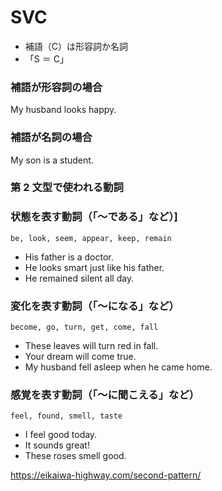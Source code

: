 # SVC

- 補語（C）は形容詞か名詞
- 「S ＝ C」

### 補語が形容詞の場合

My husband looks happy.

### 補語が名詞の場合

My son is a student.

### 第 2 文型で使われる動詞

### 状態を表す動詞（「～である」など）]

```text
be, look, seem, appear, keep, remain
```

- His father is a doctor.
- He looks smart just like his father.
- He remained silent all day.

### 変化を表す動詞（「～になる」など）

```text
become, go, turn, get, come, fall
```

- These leaves will turn red in fall.
- Your dream will come true.
- My husband fell asleep when he came home.

### 感覚を表す動詞（「～に聞こえる」など）

```text
feel, found, smell, taste
```

- I feel good today.
- It sounds great!
- These roses smell good.

https://eikaiwa-highway.com/second-pattern/
